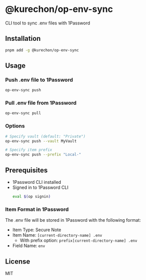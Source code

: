 # @kurechon/op-env-sync

CLI tool to sync .env files with 1Password

## Installation

```bash
pnpm add -g @kurechon/op-env-sync
```

## Usage

### Push .env file to 1Password

```bash
op-env-sync push
```

### Pull .env file from 1Password

```bash
op-env-sync pull
```

### Options

```bash
# Specify vault (default: "Private")
op-env-sync push --vault MyVault

# Specify item prefix
op-env-sync push --prefix "Local-"
```

## Prerequisites

- 1Password CLI installed
- Signed in to 1Password CLI
  ```bash
  eval $(op signin)
  ```

### Item Format in 1Password

The .env file will be stored in 1Password with the following format:

- Item Type: Secure Note
- Item Name: `[current-directory-name] .env`
  - With prefix option: `prefix[current-directory-name] .env`
- Field Name: `env`

## License

MIT
